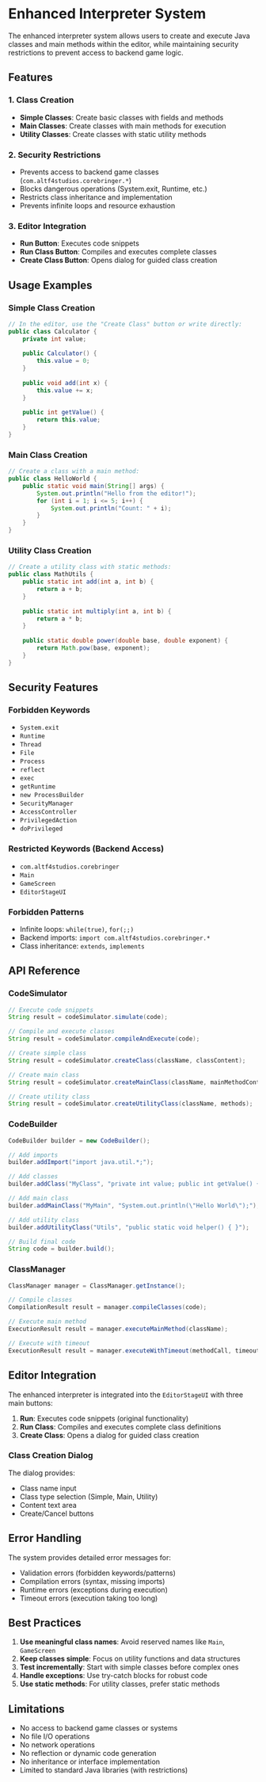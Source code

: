 # Enhanced Interpreter System

The enhanced interpreter system allows users to create and execute Java classes and main methods within the editor, while maintaining security restrictions to prevent access to backend game logic.

## Features

### 1. Class Creation
- **Simple Classes**: Create basic classes with fields and methods
- **Main Classes**: Create classes with main methods for execution
- **Utility Classes**: Create classes with static utility methods

### 2. Security Restrictions
- Prevents access to backend game classes (`com.altf4studios.corebringer.*`)
- Blocks dangerous operations (System.exit, Runtime, etc.)
- Restricts class inheritance and implementation
- Prevents infinite loops and resource exhaustion

### 3. Editor Integration
- **Run Button**: Executes code snippets
- **Run Class Button**: Compiles and executes complete classes
- **Create Class Button**: Opens dialog for guided class creation

## Usage Examples

### Simple Class Creation
```java
// In the editor, use the "Create Class" button or write directly:
public class Calculator {
    private int value;
    
    public Calculator() { 
        this.value = 0; 
    }
    
    public void add(int x) { 
        this.value += x; 
    }
    
    public int getValue() { 
        return this.value; 
    }
}
```

### Main Class Creation
```java
// Create a class with a main method:
public class HelloWorld {
    public static void main(String[] args) {
        System.out.println("Hello from the editor!");
        for (int i = 1; i <= 5; i++) {
            System.out.println("Count: " + i);
        }
    }
}
```

### Utility Class Creation
```java
// Create a utility class with static methods:
public class MathUtils {
    public static int add(int a, int b) { 
        return a + b; 
    }
    
    public static int multiply(int a, int b) { 
        return a * b; 
    }
    
    public static double power(double base, double exponent) {
        return Math.pow(base, exponent);
    }
}
```

## Security Features

### Forbidden Keywords
- `System.exit`
- `Runtime`
- `Thread`
- `File`
- `Process`
- `reflect`
- `exec`
- `getRuntime`
- `new ProcessBuilder`
- `SecurityManager`
- `AccessController`
- `PrivilegedAction`
- `doPrivileged`

### Restricted Keywords (Backend Access)
- `com.altf4studios.corebringer`
- `Main`
- `GameScreen`
- `EditorStageUI`

### Forbidden Patterns
- Infinite loops: `while(true)`, `for(;;)`
- Backend imports: `import com.altf4studios.corebringer.*`
- Class inheritance: `extends`, `implements`

## API Reference

### CodeSimulator
```java
// Execute code snippets
String result = codeSimulator.simulate(code);

// Compile and execute classes
String result = codeSimulator.compileAndExecute(code);

// Create simple class
String result = codeSimulator.createClass(className, classContent);

// Create main class
String result = codeSimulator.createMainClass(className, mainMethodContent);

// Create utility class
String result = codeSimulator.createUtilityClass(className, methods);
```

### CodeBuilder
```java
CodeBuilder builder = new CodeBuilder();

// Add imports
builder.addImport("import java.util.*;");

// Add classes
builder.addClass("MyClass", "private int value; public int getValue() { return value; }");

// Add main class
builder.addMainClass("MyMain", "System.out.println(\"Hello World\");");

// Add utility class
builder.addUtilityClass("Utils", "public static void helper() { }");

// Build final code
String code = builder.build();
```

### ClassManager
```java
ClassManager manager = ClassManager.getInstance();

// Compile classes
CompilationResult result = manager.compileClasses(code);

// Execute main method
ExecutionResult result = manager.executeMainMethod(className);

// Execute with timeout
ExecutionResult result = manager.executeWithTimeout(methodCall, timeoutMinutes);
```

## Editor Integration

The enhanced interpreter is integrated into the `EditorStageUI` with three main buttons:

1. **Run**: Executes code snippets (original functionality)
2. **Run Class**: Compiles and executes complete class definitions
3. **Create Class**: Opens a dialog for guided class creation

### Class Creation Dialog
The dialog provides:
- Class name input
- Class type selection (Simple, Main, Utility)
- Content text area
- Create/Cancel buttons

## Error Handling

The system provides detailed error messages for:
- Validation errors (forbidden keywords/patterns)
- Compilation errors (syntax, missing imports)
- Runtime errors (exceptions during execution)
- Timeout errors (execution taking too long)

## Best Practices

1. **Use meaningful class names**: Avoid reserved names like `Main`, `GameScreen`
2. **Keep classes simple**: Focus on utility functions and data structures
3. **Test incrementally**: Start with simple classes before complex ones
4. **Handle exceptions**: Use try-catch blocks for robust code
5. **Use static methods**: For utility classes, prefer static methods

## Limitations

- No access to backend game classes or systems
- No file I/O operations
- No network operations
- No reflection or dynamic code generation
- No inheritance or interface implementation
- Limited to standard Java libraries (with restrictions) 